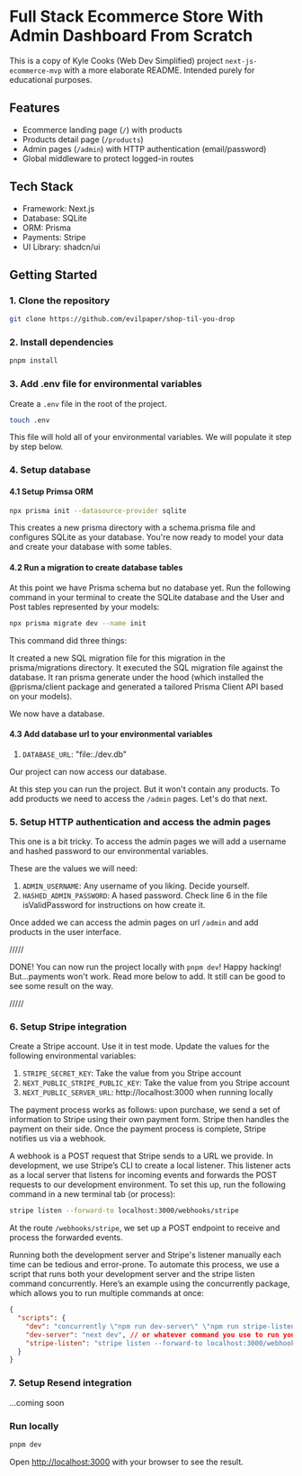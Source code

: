 # Full Stack Ecommerce Store With Admin Dashboard From Scratch

This is a copy of Kyle Cooks (Web Dev Simplified) project `next-js-ecommerce-mvp` with a more elaborate README.
Intended purely for educational purposes.

## Features

- Ecommerce landing page (`/`) with products
- Products detail page (`/products`)
- Admin pages (`/admin`) with HTTP authentication (email/password)
- Global middleware to protect logged-in routes

## Tech Stack

- Framework: Next.js
- Database: SQLite
- ORM: Prisma
- Payments: Stripe
- UI Library: shadcn/ui

## Getting Started

### 1. Clone the repository

```bash
git clone https://github.com/evilpaper/shop-til-you-drop
```

### 2. Install dependencies

```bash
pnpm install
```

### 3. Add .env file for environmental variables

Create a `.env` file in the root of the project.

```bash
touch .env
```

This file will hold all of your environmental variables. We will populate it step by step below.

### 4. Setup database

#### 4.1 Setup Primsa ORM

```bash
npx prisma init --datasource-provider sqlite
```

This creates a new prisma directory with a schema.prisma file and configures SQLite as your database. You're now ready to model your data and create your database with some tables.

#### 4.2 Run a migration to create database tables

At this point we have Prisma schema but no database yet. Run the following command in your terminal to create the SQLite database and the User and Post tables represented by your models:

```bash
npx prisma migrate dev --name init
```

This command did three things:

It created a new SQL migration file for this migration in the prisma/migrations directory.
It executed the SQL migration file against the database.
It ran prisma generate under the hood (which installed the @prisma/client package and generated a tailored Prisma Client API based on your models).

We now have a database.

#### 4.3 Add database url to your environmental variables

1. `DATABASE_URL`: "file:./dev.db"

Our project can now access our database.

At this step you can run the project. But it won't contain any products. To add products we need to access the `/admin` pages. Let's do that next.

### 5. Setup HTTP authentication and access the admin pages

This one is a bit tricky. To access the admin pages we will add a username and hashed password to our environmental variables.

These are the values we will need:

1. `ADMIN_USERNAME`: Any username of you liking. Decide yourself.
1. `HASHED_ADMIN_PASSWORD`: A hased password. Check line 6 in the file isValidPassword for instructions on how create it.

Once added we can access the admin pages on url `/admin` and add products in the user interface.

/////

DONE! You can now run the project locally with `pnpm dev`! Happy hacking! But...payments won't work. Read more below to add. It still can be good to see some result on the way.

/////

### 6. Setup Stripe integration

Create a Stripe account. Use it in test mode. Update the values for the following environmental variables:

1. `STRIPE_SECRET_KEY`: Take the value from you Stripe account
1. `NEXT_PUBLIC_STRIPE_PUBLIC_KEY`: Take the value from you Stripe account
1. `NEXT_PUBLIC_SERVER_URL`: http://localhost:3000 when running locally

The payment process works as follows: upon purchase, we send a set of information to Stripe using their own payment form. Stripe then handles the payment on their side. Once the payment process is complete, Stripe notifies us via a webhook.

A webhook is a POST request that Stripe sends to a URL we provide. In development, we use Stripe’s CLI to create a local listener. This listener acts as a local server that listens for incoming events and forwards the POST requests to our development environment. To set this up, run the following command in a new terminal tab (or process):

```bash
stripe listen --forward-to localhost:3000/webhooks/stripe
```

At the route `/webhooks/stripe`, we set up a POST endpoint to receive and process the forwarded events.

Running both the development server and Stripe's listener manually each time can be tedious and error-prone. To automate this process, we use a script that runs both your development server and the stripe listen command concurrently. Here’s an example using the concurrently package, which allows you to run multiple commands at once:

```json
{
  "scripts": {
    "dev": "concurrently \"npm run dev-server\" \"npm run stripe-listen\"",
    "dev-server": "next dev", // or whatever command you use to run your server locally
    "stripe-listen": "stripe listen --forward-to localhost:3000/webhooks/stripe" // our "endpoint" for the webhook
  }
}
```

### 7. Setup Resend integration

...coming soon

### Run locally

```bash
pnpm dev
```

Open [http://localhost:3000](http://localhost:3000) with your browser to see the result.
